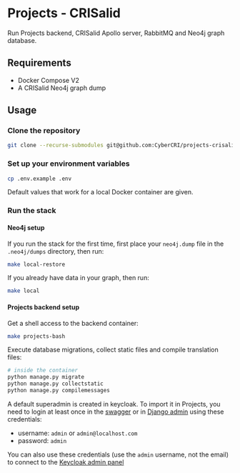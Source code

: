 # Projects - CRISalid

Run Projects backend, CRISalid Apollo server, RabbitMQ and Neo4j graph database.

## Requirements
- Docker Compose V2
- A CRISalid Neo4j graph dump

## Usage

### Clone the repository

```bash
git clone --recurse-submodules git@github.com:CyberCRI/projects-crisalid.git 
```

### Set up your environment variables

```bash
cp .env.example .env
```
Default values that work for a local Docker container are given.

### Run the stack

#### Neo4j setup

If you run the stack for the first time, first place your `neo4j.dump` file in the `.neo4j/dumps` directory, then run:
```bash
make local-restore
```

If you already have data in your graph, then run:
```bash
make local
```

#### Projects backend setup

Get a shell access to the backend container:
```bash
make projects-bash
```

Execute database migrations, collect static files and compile translation files:
```bash
# inside the container
python manage.py migrate
python manage.py collectstatic
python manage.py compilemessages
```

A default superadmin is created in keycloak. To import it in Projects, you need to login at least once in the [swagger](http://localhost:8000/api/schema/swagger-ui) or in [Django admin](http://localhost:8000/admin) using these credentials:
- username: `admin` or `admin@localhost.com`
- password: `admin`

You can also use these credentials (use the `admin` username, not the email) to connect to the [Keycloak admin panel](http://localhost/8001)
